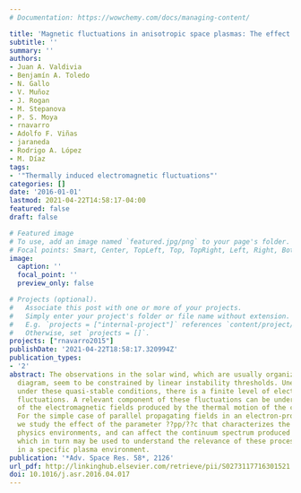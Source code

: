 ```yaml
---
# Documentation: https://wowchemy.com/docs/managing-content/

title: 'Magnetic fluctuations in anisotropic space plasmas: The effect of the plasma  environment'
subtitle: ''
summary: ''
authors:
- Juan A. Valdivia
- Benjamín A. Toledo
- N. Gallo
- V. Muñoz
- J. Rogan
- M. Stepanova
- P. S. Moya
- rnavarro
- Adolfo F. Viñas
- jaraneda
- Rodrigo A. López
- M. Díaz
tags:
- '"Thermally induced electromagnetic fluctuations"'
categories: []
date: '2016-01-01'
lastmod: 2021-04-22T14:58:17-04:00
featured: false
draft: false

# Featured image
# To use, add an image named `featured.jpg/png` to your page's folder.
# Focal points: Smart, Center, TopLeft, Top, TopRight, Left, Right, BottomLeft, Bottom, BottomRight.
image:
  caption: ''
  focal_point: ''
  preview_only: false

# Projects (optional).
#   Associate this post with one or more of your projects.
#   Simply enter your project's folder or file name without extension.
#   E.g. `projects = ["internal-project"]` references `content/project/deep-learning/index.md`.
#   Otherwise, set `projects = []`.
projects: ["rnavarro2015"]
publishDate: '2021-04-22T18:58:17.320994Z'
publication_types:
- '2'
abstract: The observations in the solar wind, which are usually organized in a beta-anisotropy
  diagram, seem to be constrained by linear instability thresholds. Unexpectedly,
  under these quasi-stable conditions, there is a finite level of electromagnetic
  fluctuations. A relevant component of these fluctuations can be understood in terms
  of the electromagnetic fields produced by the thermal motion of the charged particles.
  For the simple case of parallel propagating fields in an electron-proton plasma,
  we study the effect of the parameter ??pp/??c that characterizes the different space
  physics environments, and can affect the continuum spectrum produced by these fluctuations,
  which in turn may be used to understand the relevance of these processes occurring
  in a specific plasma environment.
publication: '*Adv. Space Res. 58*, 2126'
url_pdf: http://linkinghub.elsevier.com/retrieve/pii/S0273117716301521
doi: 10.1016/j.asr.2016.04.017
---
```


